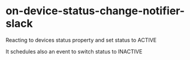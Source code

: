 # on-device-status-change-notifier-slack

Reacting to devices status property and set status to ACTIVE

It schedules also an event to switch status to INACTIVE

